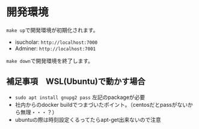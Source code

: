 # 開発環境

`make up`で開発環境が初期化されます。

- isucholar: `http://localhost:7000`
- Adminer: `http://localhost:7001`

`make down`で開発環境を終了します。

## 補足事項　WSL(Ubuntu)で動かす場合

- `sudo apt install gnupg2 pass` 左記のpackageが必要
- 社内からのdocker buildでつまづいたポイント。（centosだとpassがないから無理・・・？）
- ubuntuの際は時刻設定くるってたらapt-get出来ないので注意

